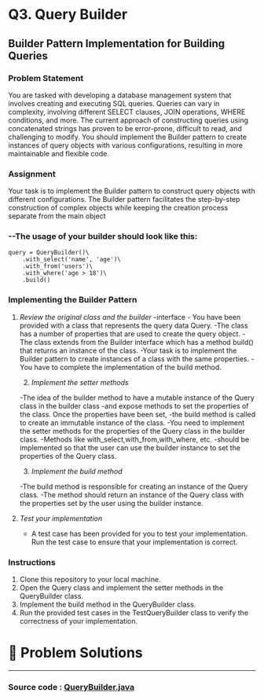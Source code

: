 # Q3. Query Builder

## Builder Pattern Implementation for Building Queries

### Problem Statement

You are tasked with developing a database management system that involves creating and executing SQL queries. 
Queries can vary in complexity, involving different SELECT clauses, JOIN operations, WHERE conditions, and more. 
The current approach of constructing queries using concatenated strings has proven to be error-prone, difficult to read, 
and challenging to modify. You should implement the Builder pattern to create instances of query objects with various configurations, 
resulting in more maintainable and flexible code.


### Assignment

Your task is to implement the Builder pattern to construct query objects with different configurations. 
The Builder pattern facilitates the step-by-step construction of complex objects while keeping the creation process separate from the main object

### --The usage of your builder should look like this:
```
query = QueryBuilder()\
    .with_select('name', 'age')\
    .with_from('users')\
    .with_where('age > 18')\
    .build()
```

### Implementing the Builder Pattern
1. *Review the original class and the builder*
    -interface - You have been provided with a class that represents the query data Query. 
    -The class has a number of properties that are used to create the query object. 
    -The class extends from the Builder interface which has a method build() that returns an instance of the class. 
    -Your task is to implement the Builder pattern to create instances of a class with the same properties. 
    -You have to complete the implementation of the build method.

   2. *Implement the setter methods*
    
    -The idea of the builder method to have a mutable instance of the Query class in the builder class 
    -and expose methods to set the properties of the class. Once the properties have been set, 
    -the build method is called to create an immutable instance of the class. 
    -You need to implement the setter methods for the properties of the Query class in the builder class. 
    -Methods like with_select,with_from,with_where, etc. 
    -should be implemented so that the user can use the builder instance to set the properties of the Query class.

   3. *Implement the build method*

   -The build method is responsible for creating an instance of the Query class. 
   -The method should return an instance of the Query class with the properties set by the user using the builder instance.

4. *Test your implementation*
   - A test case has been provided for you to test your implementation. Run the test case to ensure that your implementation is correct.

### Instructions
1. Clone this repository to your local machine.
2. Open the Query class and implement the setter methods in the QueryBuilder class.
3. Implement the build method in the QueryBuilder class.
4. Run the provided test cases in the TestQueryBuilder class to verify the correctness of your implementation.

# 📝 Problem Solutions
---
### Source code : [QueryBuilder.java](../../../../../../../../src/lowLevelDesignModuleTwo/QuestionAnswer/BackendLLDDesignPatternsBuilder/AdditionalProblem/QueryBuilder/ActualQuestion/QueryBuilder.java)
